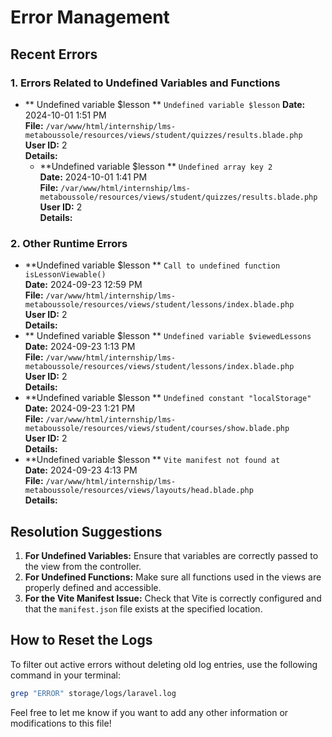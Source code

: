 # Error Management

## Recent Errors

### 1. Errors Related to Undefined Variables and Functions

- ** Undefined variable $lesson
** `Undefined variable $lesson`
  **Date:** 2024-10-01 1:51 PM  
  **File:** `/var/www/html/internship/lms-metaboussole/resources/views/student/quizzes/results.blade.php`  
  **User ID:** 2  
  **Details:**  
  - **Undefined variable $lesson
** `Undefined array key 2`  
**Date:** 2024-10-01 1:41 PM  
**File:** `/var/www/html/internship/lms-metaboussole/resources/views/student/quizzes/results.blade.php`  
**User ID:** 2  
**Details:**

### 2. Other Runtime Errors

- **Undefined variable $lesson
** `Call to undefined function isLessonViewable()`  
**Date:** 2024-09-23 12:59 PM  
**File:** `/var/www/html/internship/lms-metaboussole/resources/views/student/lessons/index.blade.php`  
**User ID:** 2  
**Details:**  
- ** Undefined variable $lesson
** `Undefined variable $viewedLessons`
**Date:** 2024-09-23 1:13 PM  
**File:** `/var/www/html/internship/lms-metaboussole/resources/views/student/lessons/index.blade.php`  
**User ID:** 2  
**Details:**  
- **Undefined variable $lesson
** `Undefined constant "localStorage"`  
**Date:** 2024-09-23 1:21 PM  
**File:** `/var/www/html/internship/lms-metaboussole/resources/views/student/courses/show.blade.php`  
**User ID:** 2  
**Details:**  
- **Undefined variable $lesson
** `Vite manifest not found at`  
**Date:** 2024-09-23 4:13 PM  
**File:** `/var/www/html/internship/lms-metaboussole/resources/views/layouts/head.blade.php`  
**Details:**

## Resolution Suggestions

1. **For Undefined Variables:** Ensure that variables are correctly passed to the view from the controller.
2. **For Undefined Functions:** Make sure all functions used in the views are properly defined and accessible.
3. **For the Vite Manifest Issue:** Check that Vite is correctly configured and that the `manifest.json` file exists at the specified location.

## How to Reset the Logs

To filter out active errors without deleting old log entries, use the following command in your terminal:

```bash
grep "ERROR" storage/logs/laravel.log
```

Feel free to let me know if you want to add any other information or modifications to this file!
